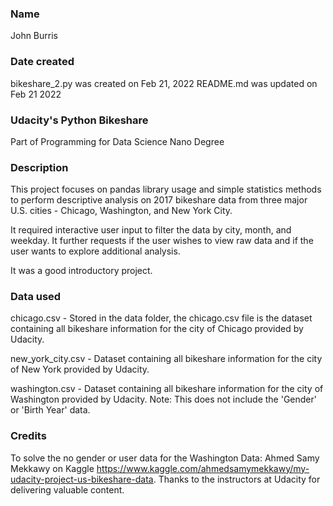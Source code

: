 ### Name
John Burris

### Date created
bikeshare_2.py was created on Feb 21, 2022
README.md was updated on Feb 21 2022

### Udacity's Python Bikeshare
Part of Programming for Data Science Nano Degree

### Description
This project focuses on pandas library usage and simple statistics methods to perform descriptive analysis on 2017 bikeshare data from three major U.S. cities - Chicago, Washington, and New York City.

It required interactive user input to filter the data by city, month, and weekday. It further requests if the user wishes to view raw data and if the user wants to explore additional analysis.

It was a good introductory project.

### Data used
chicago.csv - Stored in the data folder, the chicago.csv file is the dataset containing all bikeshare information for the city of Chicago provided by Udacity.

new_york_city.csv - Dataset containing all bikeshare information for the city of New York provided by Udacity.

washington.csv - Dataset containing all bikeshare information for the city of Washington provided by Udacity. Note: This does not include the 'Gender' or 'Birth Year' data.

### Credits
To solve the no gender or user data for the Washington Data:
Ahmed Samy Mekkawy on Kaggle <https://www.kaggle.com/ahmedsamymekkawy/my-udacity-project-us-bikeshare-data>.
Thanks to the instructors at Udacity for delivering valuable content.

